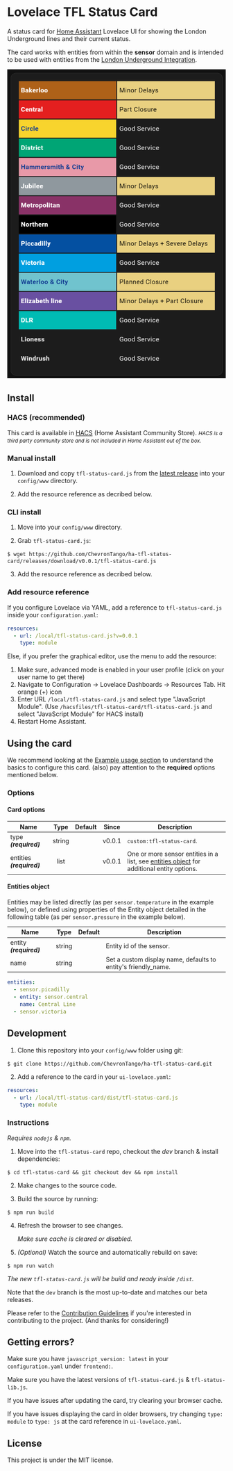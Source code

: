 # Lovelace TFL Status Card
A status card for [Home Assistant](https://github.com/home-assistant/home-assistant) Lovelace UI for showing the London Underground lines and their current status.

The card works with entities from within the **sensor**  domain and is intended to be used with entities from the [London Underground Integration](https://www.home-assistant.io/integrations/london_underground/).

![Preview](./images/sample.png)

## Install

### HACS (recommended) 

This card is available in [HACS](https://hacs.xyz/) (Home Assistant Community Store).
<small>*HACS is a third party community store and is not included in Home Assistant out of the box.*</small>

### Manual install

1. Download and copy `tfl-status-card.js` from the [latest release](https://github.com/ChevronTango/ha-tfl-status-card/releases/latest) into your `config/www` directory.

2. Add the resource reference as decribed below.


### CLI install

1. Move into your `config/www` directory.

2. Grab `tfl-status-card.js`:

  ```
  $ wget https://github.com/ChevronTango/ha-tfl-status-card/releases/download/v0.0.1/tfl-status-card.js
  ```

3. Add the resource reference as decribed below.

### Add resource reference

If you configure Lovelace via YAML, add a reference to `tfl-status-card.js` inside your `configuration.yaml`:

  ```yaml
  resources:
    - url: /local/tfl-status-card.js?v=0.0.1
      type: module
  ```

Else, if you prefer the graphical editor, use the menu to add the resource:

1. Make sure, advanced mode is enabled in your user profile (click on your user name to get there)
2. Navigate to Configuration -> Lovelace Dashboards -> Resources Tab. Hit orange (+) icon
3. Enter URL `/local/tfl-status-card.js` and select type "JavaScript Module".
(Use `/hacsfiles/tfl-status-card/tfl-status-card.js` and select "JavaScript Module" for HACS install)
4. Restart Home Assistant.

## Using the card

We recommend looking at the [Example usage section](#example-usage) to understand the basics to configure this card.
(also) pay attention to the **required** options mentioned below.

### Options

#### Card options
| Name | Type | Default | Since | Description |
|------|:----:|:-------:|:-----:|-------------|
| type ***(required)*** | string |  | v0.0.1 | `custom:tfl-status-card`.
| entities ***(required)*** | list |  | v0.0.1 | One or more sensor entities in a list, see [entities object](#entities-object) for additional entity options.


#### Entities object
Entities may be listed directly (as per `sensor.temperature` in the example below), or defined using
properties of the Entity object detailed in the following table (as per `sensor.pressure` in the example below).

| Name | Type | Default | Description |
|------|:----:|:-------:|-------------|
| entity ***(required)*** | string |  | Entity id of the sensor.
| name | string |  | Set a custom display name, defaults to entity's friendly_name.

```yaml
entities:
  - sensor.picadilly
  - entity: sensor.central
    name: Central Line
  - sensor.victoria
```

## Development

1. Clone this repository into your `config/www` folder using git:

```
$ git clone https://github.com/ChevronTango/ha-tfl-status-card.git
```

2. Add a reference to the card in your `ui-lovelace.yaml`:

```yaml
resources:
  - url: /local/tfl-status-card/dist/tfl-status-card.js
    type: module
```

### Instructions

*Requires `nodejs` & `npm`.*

1. Move into the `tfl-status-card` repo, checkout the *dev* branch & install dependencies:
```console
$ cd tfl-status-card && git checkout dev && npm install
```

2. Make changes to the source code.

3. Build the source by running:
```console
$ npm run build
```

4. Refresh the browser to see changes.

    *Make sure cache is cleared or disabled.*

5. *(Optional)* Watch the source and automatically rebuild on save:
```console
$ npm run watch
```

*The new `tfl-status-card.js` will be build and ready inside `/dist`.*

Note that the `dev` branch is the most up-to-date and matches our beta releases.

Please refer to the [Contribution Guidelines](./CONTRIBUTING.md) if you're interested in contributing to the project. (And thanks for considering!)

## Getting errors?
Make sure you have `javascript_version: latest` in your `configuration.yaml` under `frontend:`.

Make sure you have the latest versions of `tfl-status-card.js` & `tfl-status-lib.js`.

If you have issues after updating the card, try clearing your browser cache.

If you have issues displaying the card in older browsers, try changing `type: module` to `type: js` at the card reference in `ui-lovelace.yaml`.

## License
This project is under the MIT license.